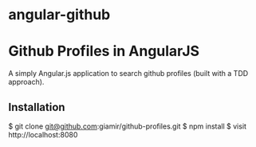 # angular-github
 Github Profiles in AngularJS
===============
A simply Angular.js application to search github profiles (built with a TDD approach).

Installation
------------
$ git clone git@github.com:giamir/github-profiles.git
$ npm install
$ visit http://localhost:8080

